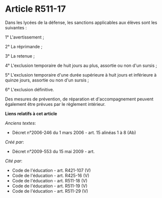# Article R511-17

Dans les lycées de la défense, les sanctions applicables aux élèves sont les suivantes :

1° L'avertissement ;

2° La réprimande ;

3° La retenue ;

4° L'exclusion temporaire de huit jours au plus, assortie ou non d'un sursis ;

5° L'exclusion temporaire d'une durée supérieure à huit jours et inférieure à quinze jours, assortie ou non d'un sursis ;

6° L'exclusion définitive.

Des mesures de prévention, de réparation et d'accompagnement peuvent également être prévues par le règlement intérieur.

**Liens relatifs à cet article**

_Anciens textes_:

  - Décret n°2006-246 du 1 mars 2006 - art. 15 alinéas 1 à 8 (Ab)

_Créé par_:

  - Décret n°2009-553 du 15 mai 2009 - art.

_Cité par_:

  - Code de l'éducation - art. R421-107 (V)
  - Code de l'éducation - art. R425-16 (V)
  - Code de l'éducation - art. R511-18 (V)
  - Code de l'éducation - art. R511-19 (V)
  - Code de l'éducation - art. R511-29 (V)
